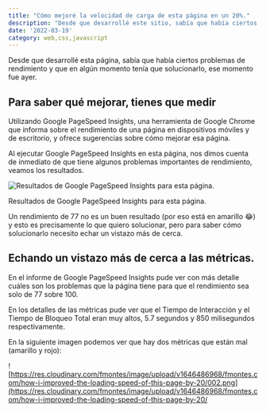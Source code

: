 ```yaml
---
title: "Cómo mejoré la velocidad de carga de esta página en un 20%."
description: "Desde que desarrollé este sitio, sabía que había ciertos problemas de rendimiento y que en algún momento tenía que solucionarlo, ese momento fue ayer."
date: '2022-03-19'
category: web,css,javascript
---
```


Desde que desarrollé esta página, sabía que había ciertos problemas de rendimiento y que en algún momento tenía que solucionarlo, ese momento fue ayer.

## Para saber qué mejorar, tienes que medir

Utilizando Google PageSpeed Insights, una herramienta de Google Chrome que informa sobre el rendimiento de una página en dispositivos móviles y de escritorio, y ofrece sugerencias sobre cómo mejorar esa página.

Al ejecutar Google PageSpeed Insights en esta página, nos dimos cuenta de inmediato de que tiene algunos problemas importantes de rendimiento, veamos los resultados.

![Resultados de Google PageSpeed Insights para esta página.](https://res.cloudinary.com/fmontes/image/upload/v1646486968/fmontes.com/how-i-improved-the-loading-speed-of-this-page-by-20/001.png)

Resultados de Google PageSpeed Insights para esta página.

Un rendimiento de 77 no es un buen resultado (por eso está en amarillo 😂) y esto es precisamente lo que quiero solucionar, pero para saber cómo solucionarlo necesito echar un vistazo más de cerca.

## Echando un vistazo más de cerca a las métricas.

En el informe de Google PageSpeed Insights pude ver con más detalle cuáles son los problemas que la página tiene para que el rendimiento sea solo de 77 sobre 100.

En los detalles de las métricas pude ver que el Tiempo de Interacción y el Tiempo de Bloqueo Total eran muy altos, 5.7 segundos y 850 milisegundos respectivamente.

En la siguiente imagen podemos ver que hay dos métricas que están mal (amarillo y rojo):

![https://res.cloudinary.com/fmontes/image/upload/v1646486968/fmontes.com/how-i-improved-the-loading-speed-of-this-page-by-20/002.png](https://res.cloudinary.com/fmontes/image/upload/v1646486968/fmontes.com/how-i-improved-the-loading-speed-of-this-page-by-20/